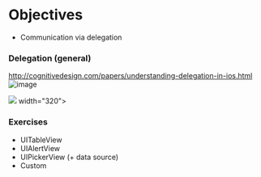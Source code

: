 # Objectives
* Communication via delegation

### Delegation (general)
http://cognitivedesign.com/papers/understanding-delegation-in-ios.html
![image](http://i.stack.imgur.com/o6sEd.png)

<img src="http://cognitivedesign.com/papers/delegation/alertviewss.png"> width="320">

### Exercises 
* UITableView  
* UIAlertView  
* UIPickerView (+ data source)
* Custom
